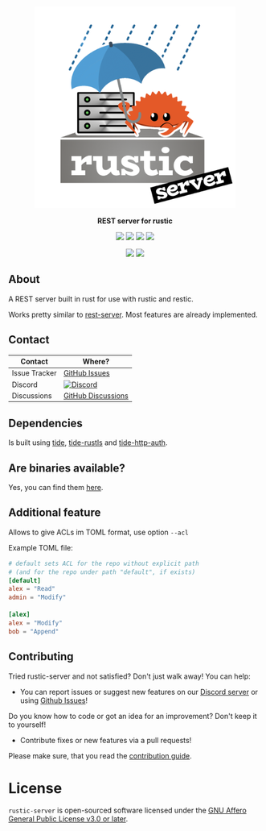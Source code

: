 <p align="center">
<img src="https://raw.githubusercontent.com/rustic-rs/assets/main/logos/readme_header_server.png" height="400" />
</p>
<p align="center"><b>REST server for rustic</b></p>
<p align="center">
<a href="https://crates.io/crates/rustic_server"><img src="https://img.shields.io/crates/v/rustic_server.svg" /></a>
<a href="https://docs.rs/rustic_server/"><img src="https://img.shields.io/docsrs/rustic_server?style=flat&amp;labelColor=1c1d42&amp;color=4f396a&amp;logo=Rust&amp;logoColor=white" /></a>
<a href="https://github.com/rustic-rs/rustic_server"><img src="https://img.shields.io/badge/license-Apache2.0/MIT-blue.svg" /></a>
<a href="https://crates.io/crates/rustic_server"><img src="https://img.shields.io/crates/d/rustic_server.svg" /></a>
<p>
<p align="center">
<a href="https://github.com/rustic-rs/rustic_server/actions/workflows/nightly.yml"><img src="https://github.com/rustic-rs/rustic_server/actions/workflows/nightly.yml/badge.svg" /></a>
<a href="https://www.gnu.org/licenses/agpl.txt"><img src="https://www.gnu.org/graphics/agplv3-88x31.png" height="20"/></a>
</p>

## About

A REST server built in rust for use with rustic and restic.

Works pretty similar to [rest-server](https://github.com/restic/rest-server).
Most features are already implemented.

## Contact

| Contact       | Where?                                                                                        |
| ------------- | --------------------------------------------------------------------------------------------- |
| Issue Tracker | [GitHub Issues](https://github.com/rustic-rs/rustic_server/issues)                            |
| Discord       | [![Discord](https://dcbadge.vercel.app/api/server/WRUWENZnzQ)](https://discord.gg/WRUWENZnzQ) |
| Discussions   | [GitHub Discussions](https://github.com/rustic-rs/rustic/discussions)                         |

## Dependencies

Is built using [tide](https://github.com/http-rs/tide),
[tide-rustls](https://github.com/http-rs/tide-rustls) and
[tide-http-auth](https://github.com/chrisdickinson/tide-http-auth).

## Are binaries available?

Yes, you can find them [here](https://rustic.cli.rs/docs/nightly_builds.html).

## Additional feature

Allows to give ACLs im TOML format, use option `--acl`

Example TOML file:

```toml
# default sets ACL for the repo without explicit path
# (and for the repo under path "default", if exists)
[default]
alex = "Read"
admin = "Modify"

[alex]
alex = "Modify"
bob = "Append"
```

## Contributing

Tried rustic-server and not satisfied? Don't just walk away! You can help:

- You can report issues or suggest new features on our
  [Discord server](https://discord.gg/WRUWENZnzQ) or using
  [Github Issues](https://github.com/rustic-rs/rustic_server/issues/new/choose)!

Do you know how to code or got an idea for an improvement? Don't keep it to
yourself!

- Contribute fixes or new features via a pull requests!

Please make sure, that you read the
[contribution guide](https://rustic.cli.rs/docs/contributing-to-rustic.html).

# License

`rustic-server` is open-sourced software licensed under the
[GNU Affero General Public License v3.0 or later](./LICENSE).
